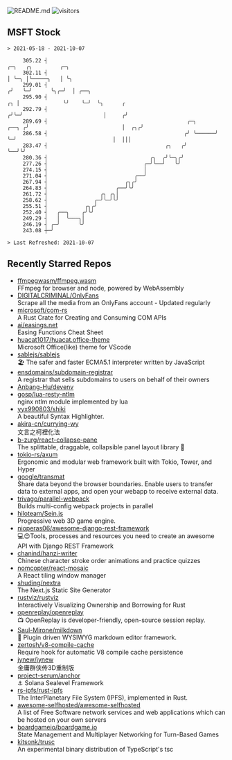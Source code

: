 ![README.md](https://github.com/Gerhut/Gerhut/workflows/README.md/badge.svg)
![visitors](https://visitors.vercel.app/Gerhut/Gerhut?token=8cf69d1f6813d272ef062726b6070c9be4ff72038cfe5a7ded7384a8da65d866)

## MSFT Stock

```
> 2021-05-18 - 2021-10-07

     305.22 ┤                                                                 ╭─╮   ╭╮         ╭─╮               
     302.11 ┤                                                                 │ ╰─╮ │╰─────╮   │ ╰╮              
     299.01 ┤                                                                ╭╯   ╰─╯      ╰╮╭─╯  │ ╭──╮         
     295.90 ┤                                                             ╭╮ │              ╰╯    ╰─╯  ╰╮      ╭ 
     292.79 ┤                                                            ╭╯╰─╯                          │     ╭╯ 
     289.69 ┤                                             ╭─╮      ╭──╮ ╭╯                              │  ╭╮╭╯  
     286.58 ┤                                            ╭╯ ╰──────╯  ╰─╯                               │  │││   
     283.47 ┤                                      ╭╮   ╭╯                                              ╰──╯╰╯   
     280.36 ┤                                 ╭╮  ╭╯╰─╮╭╯                                                        
     277.26 ┤                               ╭─╯╰──╯   ╰╯                                                         
     274.15 ┤                               │                                                                    
     271.04 ┤                            ╭──╯                                                                    
     267.94 ┤                         ╭╮╭╯                                                                       
     264.83 ┤                      ╭──╯╰╯                                                                        
     261.72 ┤                 ╭╮ ╭╮│                                                                             
     258.62 ┤               ╭─╯╰─╯╰╯                                                                             
     255.51 ┤            ╭╮╭╯                                                                                    
     252.40 ┤   ╭──╮    ╭╯╰╯                                                                                     
     249.29 ┤   │  ╰───╮│                                                                                        
     246.19 ┤ ╭─╯      ╰╯                                                                                        
     243.08 ┼─╯                                                                                                  

> Last Refreshed: 2021-10-07
```

## Recently Starred Repos

- [ffmpegwasm/ffmpeg.wasm](https://github.com/ffmpegwasm/ffmpeg.wasm)  
  FFmpeg for browser and node, powered by WebAssembly
- [DIGITALCRIMINAL/OnlyFans](https://github.com/DIGITALCRIMINAL/OnlyFans)  
  Scrape all the media from an OnlyFans account - Updated regularly
- [microsoft/com-rs](https://github.com/microsoft/com-rs)  
  A Rust Crate for Creating and Consuming COM APIs
- [ai/easings.net](https://github.com/ai/easings.net)  
  Easing Functions Cheat Sheet
- [huacat1017/huacat.office-theme](https://github.com/huacat1017/huacat.office-theme)  
  Microsoft Office(like) theme for VScode
- [sablejs/sablejs](https://github.com/sablejs/sablejs)  
  🏖️ The safer and faster ECMA5.1 interpreter written by JavaScript
- [ensdomains/subdomain-registrar](https://github.com/ensdomains/subdomain-registrar)  
  A registrar that sells subdomains to users on behalf of their owners
- [Anbang-Hu/devenv](https://github.com/Anbang-Hu/devenv)  
- [gosp/lua-resty-ntlm](https://github.com/gosp/lua-resty-ntlm)  
  nginx ntlm module implemented by lua
- [yyx990803/shiki](https://github.com/yyx990803/shiki)  
  A beautiful Syntax Highlighter.
- [akira-cn/currying-wy](https://github.com/akira-cn/currying-wy)  
  文言之柯裡化法
- [b-zurg/react-collapse-pane](https://github.com/b-zurg/react-collapse-pane)  
  The splittable, draggable, collapsible panel layout library 🎉
- [tokio-rs/axum](https://github.com/tokio-rs/axum)  
  Ergonomic and modular web framework built with Tokio, Tower, and Hyper
- [google/transmat](https://github.com/google/transmat)  
  Share data beyond the browser boundaries. Enable users to transfer data to external apps, and open your webapp to receive external data.
- [trivago/parallel-webpack](https://github.com/trivago/parallel-webpack)  
  Builds multi-config webpack projects in parallel
- [hiloteam/Sein.js](https://github.com/hiloteam/Sein.js)  
  Progressive web 3D game engine.
- [nioperas06/awesome-django-rest-framework](https://github.com/nioperas06/awesome-django-rest-framework)  
   💻😍Tools, processes and resources you need to create an awesome API with Django REST Framework
- [chanind/hanzi-writer](https://github.com/chanind/hanzi-writer)  
  Chinese character stroke order animations and practice quizzes
- [nomcopter/react-mosaic](https://github.com/nomcopter/react-mosaic)  
  A React tiling window manager
- [shuding/nextra](https://github.com/shuding/nextra)  
  The Next.js Static Site Generator
- [rustviz/rustviz](https://github.com/rustviz/rustviz)  
  Interactively Visualizing Ownership and Borrowing for Rust
- [openreplay/openreplay](https://github.com/openreplay/openreplay)  
  :tv: OpenReplay is developer-friendly, open-source session replay.
- [Saul-Mirone/milkdown](https://github.com/Saul-Mirone/milkdown)  
  🍼 Plugin driven WYSIWYG  markdown editor framework.
- [zertosh/v8-compile-cache](https://github.com/zertosh/v8-compile-cache)  
  Require hook for automatic V8 compile cache persistence
- [jynew/jynew](https://github.com/jynew/jynew)  
  金庸群侠传3D重制版
- [project-serum/anchor](https://github.com/project-serum/anchor)  
  ⚓ Solana Sealevel Framework
- [rs-ipfs/rust-ipfs](https://github.com/rs-ipfs/rust-ipfs)  
  The InterPlanetary File System (IPFS), implemented in Rust.
- [awesome-selfhosted/awesome-selfhosted](https://github.com/awesome-selfhosted/awesome-selfhosted)  
  A list of Free Software network services and web applications which can be hosted on your own servers
- [boardgameio/boardgame.io](https://github.com/boardgameio/boardgame.io)  
  State Management and Multiplayer Networking for Turn-Based Games
- [kitsonk/trusc](https://github.com/kitsonk/trusc)  
  An experimental binary distribution of TypeScript's tsc
